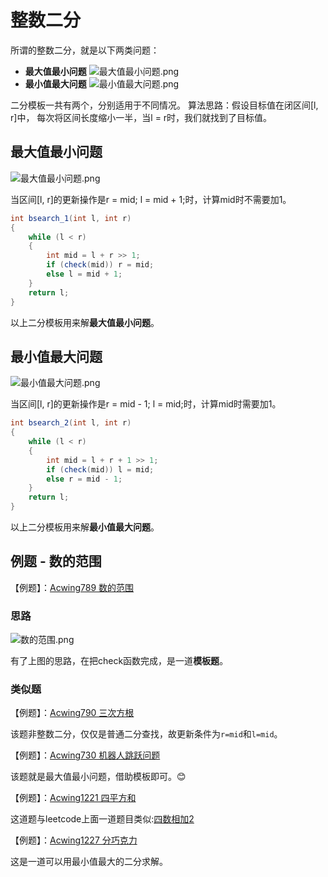 # 整数二分

所谓的整数二分，就是以下两类问题：

- **最大值最小问题**
    ![最大值最小问题.png](https://i.loli.net/2020/02/11/3r7XMwAgmo6JnEQ.png)
- **最小值最大问题**
    ![最小值最大问题.png](https://i.loli.net/2020/02/11/L8Op5MfuDxARh7s.png)

二分模板一共有两个，分别适用于不同情况。
算法思路：假设目标值在闭区间[l, r]中， 每次将区间长度缩小一半，当l = r时，我们就找到了目标值。

## 最大值最小问题

 ![最大值最小问题.png](https://i.loli.net/2020/02/11/3r7XMwAgmo6JnEQ.png)

当区间[l, r]的更新操作是r = mid; l = mid + 1;时，计算mid时不需要加1。

```java
int bsearch_1(int l, int r)
{
    while (l < r)
    {
        int mid = l + r >> 1;
        if (check(mid)) r = mid;
        else l = mid + 1;
    }
    return l;
}
```

以上二分模板用来解**最大值最小问题**。

## 最小值最大问题

![最小值最大问题.png](https://i.loli.net/2020/02/11/L8Op5MfuDxARh7s.png)

当区间[l, r]的更新操作是r = mid - 1; l = mid;时，计算mid时需要加1。

```java
int bsearch_2(int l, int r)
{
    while (l < r)
    {
        int mid = l + r + 1 >> 1;
        if (check(mid)) l = mid;
        else r = mid - 1;
    }
    return l;
}
```

以上二分模板用来解**最小值最大问题**。

## 例题 - 数的范围

【例题】：[Acwing789 数的范围](https://www.acwing.com/problem/content/791/)

### 思路

![数的范围.png](https://i.loli.net/2020/02/11/QhqO2J8CBEySPW5.png)

有了上图的思路，在把check函数完成，是一道**模板题**。

### 类似题

【例题】：[Acwing790 三次方根](https://www.acwing.com/problem/content/792/)

该题非整数二分，仅仅是普通二分查找，故更新条件为`r=mid`和`l=mid`。

【例题】：[Acwing730 机器人跳跃问题](https://www.acwing.com/problem/content/732/)

该题就是最大值最小问题，借助模板即可。😊

【例题】：[Acwing1221 四平方和](https://www.acwing.com/problem/content/1223/)

这道题与leetcode上面一道题目类似:[四数相加2](https://leetcode-cn.com/problems/4sum-ii/)

【例题】：[Acwing1227 分巧克力](https://www.acwing.com/problem/content/1229/)

这是一道可以用最小值最大的二分求解。